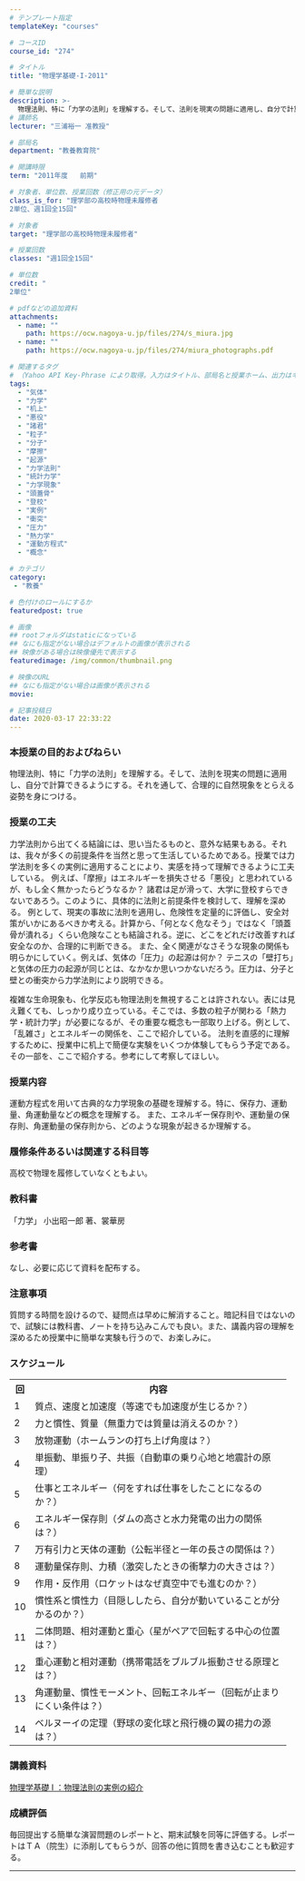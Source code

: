 ```yaml
---
# テンプレート指定
templateKey: "courses"

# コースID
course_id: "274"

# タイトル
title: "物理学基礎-I-2011"

# 簡単な説明
description: >-
  物理法則、特に「力学の法則」を理解する。そして、法則を現実の問題に適用し、自分で計算できるようにする。それを通して、合理的に自然現象をとらえる姿勢を身につける。 ....
# 講師名
lecturer: "三浦裕一 准教授"

# 部局名
department: "教養教育院"

# 開講時限
term: "2011年度	前期"

# 対象者、単位数、授業回数（修正用の元データ）
class_is_for: "理学部の高校時物理未履修者
2単位、週1回全15回"

# 対象者
target: "理学部の高校時物理未履修者"

# 授業回数
classes: "週1回全15回"

# 単位数
credit: "
2単位"

# pdfなどの追加資料
attachments:
  - name: "" 
    path: https://ocw.nagoya-u.jp/files/274/s_miura.jpg
  - name: "" 
    path: https://ocw.nagoya-u.jp/files/274/miura_photographs.pdf

# 関連するタグ
# （Yahoo API Key-Phrase により取得。入力はタイトル、部局名と授業ホーム、出力はキーフレーズ（tags））
tags:
  - "気体"
  - "力学"
  - "机上"
  - "悪役"
  - "諸君"
  - "粒子"
  - "分子"
  - "摩擦"
  - "起源"
  - "力学法則"
  - "統計力学"
  - "力学現象"
  - "頭蓋骨"
  - "登校"
  - "実例"
  - "衝突"
  - "圧力"
  - "熱力学"
  - "運動方程式"
  - "概念"

# カテゴリ
category:
 - "教養"

# 色付けのロールにするか
featuredpost: true

# 画像
## rootフォルダはstaticになっている
## なにも指定がない場合はデフォルトの画像が表示される
## 映像がある場合は映像優先で表示する
featuredimage: /img/common/thumbnail.png

# 映像のURL
## なにも指定がない場合は画像が表示される
movie: 

# 記事投稿日
date: 2020-03-17 22:33:22
---
```


### 本授業の目的およびねらい

物理法則、特に「力学の法則」を理解する。そして、法則を現実の問題に適用し、自分で計算できるようにする。それを通して、合理的に自然現象をとらえる姿勢を身につける。


### 授業の工夫

力学法則から出てくる結論には、思い当たるものと、意外な結果もある。それは、我々が多くの前提条件を当然と思って生活しているためである。授業では力学法則を多くの実例に適用することにより、実感を持って理解できるように工夫している。 例えば、「摩擦」はエネルギーを損失させる「悪役」と思われているが、もし全く無かったらどうなるか？ 諸君は足が滑って、大学に登校すらできないであろう。このように、具体的に法則と前提条件を検討して、理解を深める。 例として、現実の事故に法則を適用し、危険性を定量的に評価し、安全対策がいかにあるべきか考える。計算から、「何となく危なそう」ではなく「頭蓋骨が潰れる」くらい危険なことも結論される。逆に、どこをどれだけ改善すれば安全なのか、合理的に判断できる。 また、全く関連がなさそうな現象の関係も明らかにしていく。例えば、気体の「圧力」の起源は何か？ テニスの「壁打ち」と気体の圧力の起源が同じとは、なかなか思いつかないだろう。圧力は、分子と壁との衝突から力学法則により説明できる。 

複雑な生命現象も、化学反応も物理法則を無視することは許されない。表には見え難くても、しっかり成り立っている。そこでは、多数の粒子が関わる「熱力学・統計力学」が必要になるが、その重要な概念も一部取り上げる。例として、「乱雑さ」とエネルギーの関係を、ここで紹介している。 法則を直感的に理解するために、授業中に机上で簡便な実験をいくつか体験してもらう予定である。その一部を、ここで紹介する。参考にして考察してほしい。





 

### 授業内容

運動方程式を用いて古典的な力学現象の基礎を理解する。特に、保存力、運動量、角運動量などの概念を理解する。 また、エネルギー保存則や、運動量の保存則、角運動量の保存則から、どのような現象が起きるか理解する。 

### 履修条件あるいは関連する科目等

高校で物理を履修していなくともよい。

### 教科書

「力学」 小出昭一郎 著、裳華房

### 参考書

なし、必要に応じて資料を配布する。

### 注意事項

質問する時間を設けるので、疑問点は早めに解消すること。暗記科目ではないので、試験には教科書、ノートを持ち込みこんでも良い。また、講義内容の理解を深めるため授業中に簡単な実験も行うので、お楽しみに。


<h3>スケジュール</h3>
<table class="basic" width="455">
<tr><th width="20" class="center">回</th><th width="435" class="center">内容</th></tr>
<tr><td class="center">1</td><td>質点、速度と加速度（等速でも加速度が生じるか？）</td></tr>
<tr><td class="center">2</td><td>力と慣性、質量（無重力では質量は消えるのか？）</td></tr>     
<tr><td class="center">3</td><td>放物運動（ホームランの打ち上げ角度は？）</td></tr>
<tr><td class="center">4</td><td>単振動、単振り子、共振（自動車の乗り心地と地震計の原理）</td></tr>
<tr><td class="center">5</td><td>仕事とエネルギー（何をすれば仕事をしたことになるのか？）</td></tr>
<tr><td class="center">6</td><td>エネルギー保存則（ダムの高さと水力発電の出力の関係は？）</td></tr>
<tr><td class="center">7</td><td>万有引力と天体の運動（公転半径と一年の長さの関係は？）</td></tr>
<tr><td class="center">8</td><td>運動量保存則、力積（激突したときの衝撃力の大きさは？）</td></tr>
<tr><td class="center">9</td><td>作用・反作用（ロケットはなぜ真空中でも進むのか？）</td></tr>
<tr><td class="center">10</td><td>慣性系と慣性力（目隠ししたら、自分が動いていることが分かるのか？）</td></tr>
<tr><td class="center">11</td><td>二体問題、相対運動と重心（星がペアで回転する中心の位置は？）</td></tr>
<tr><td class="center">12</td><td>重心運動と相対運動（携帯電話をブルブル振動させる原理とは？）</td></tr>
<tr><td class="center">13</td><td>角運動量、慣性モーメント、回転エネルギー（回転が止まりにくい条件は？）</td></tr>
<tr><td class="center">14</td><td>ベルヌーイの定理（野球の変化球と飛行機の翼の揚力の源は？）</td></tr>
</table>


### 講義資料

[物理学基礎 I ：物理法則の実例の紹介](https://ocw.nagoya-u.jp/files/274/miura_photographs.pdf) 





### 成績評価

毎回提出する簡単な演習問題のレポートと、期末試験を同等に評価する。レポートはＴＡ（院生）に添削してもらうが、回答の他に質問を書き込むことも歓迎する。





-----